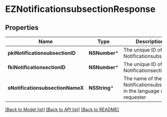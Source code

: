 # EZNotificationsubsectionResponse

## Properties
Name | Type | Description | Notes
------------ | ------------- | ------------- | -------------
**pkiNotificationsubsectionID** | **NSNumber*** | The unique ID of the Notificationsubsection | 
**fkiNotificationsectionID** | **NSNumber*** | The unique ID of the Notificationsection | 
**sNotificationsubsectionNameX** | **NSString*** | The name of the Notificationsubsection in the language of the requester | 

[[Back to Model list]](../README.md#documentation-for-models) [[Back to API list]](../README.md#documentation-for-api-endpoints) [[Back to README]](../README.md)


